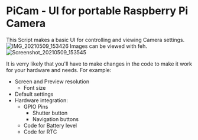 # PiCam - UI for portable Raspberry Pi Camera
This Script makes a basic UI for controlling and viewing Camera settings.
![IMG_20210509_153426](https://user-images.githubusercontent.com/33175205/117574342-f5ea5180-b0dc-11eb-8474-cdfd6e015b4d.jpg)
Images can be viewed with feh.
![Screenshot_20210509_153545](https://user-images.githubusercontent.com/33175205/117574195-3b5a4f00-b0dc-11eb-8b8f-6437dac5f8ea.png)

It is verry likely that you'll have to make changes in the code to make it work for your hardware and needs.
For example:
- Screen and Preview resolution
  - Font size
- Default settings
- Hardware integration:
  - GPIO Pins
    - Shutter button
    - Navigation buttons
  - Code for Battery level
  - Code for RTC

